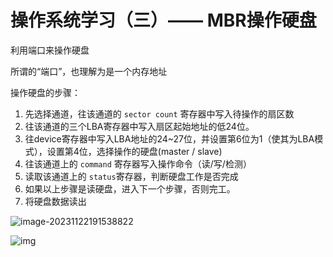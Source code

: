 # 操作系统学习（三）—— MBR操作硬盘



利用端口来操作硬盘

所谓的“端口”，也理解为是一个内存地址



操作硬盘的步骤：

1. 先选择通道，往该通道的 `sector count` 寄存器中写入待操作的扇区数
1. 往该通道的三个LBA寄存器中写入扇区起始地址的低24位。
1. 往device寄存器中写入LBA地址的24~27位，并设置第6位为1（使其为LBA模式），设置第4位，选择操作的硬盘(master / slave)
1. 往该通道上的 `command` 寄存器写入操作命令（读/写/检测）
1. 读取该通道上的 `status`寄存器，判断硬盘工作是否完成
1. 如果以上步骤是读硬盘，进入下一个步骤，否则完工。
1. 将硬盘数据读出



![image-20231122191538822](https://picbed-1255660905.cos.ap-chengdu.myqcloud.com/doc/image-20231122191538822.png)

![img](https://picbed-1255660905.cos.ap-chengdu.myqcloud.com/doc/1655693937!figure_largeshow.jpg)
